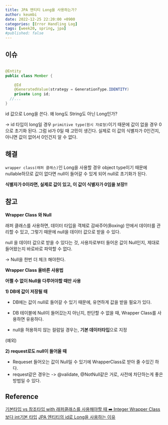 ```yaml
---
title: JPA 엔티티 Long을 사용하는가?
author: keumbi
date: 2022-12-25 22:20:00 +0900
categories: [Error Handling Log]
tags: [week20, spring, jpa]
#published: false
---
```


## 이슈

```java

@Entity
public class Member {

    @Id
    @GeneratedValue(strategy = GenerationType.IDENTITY)
    private Long id;
  //...
}
```

id 값으로 Long을 쓴다. 왜 long도 String도 아닌 Long인가?

-&gt; id 타입이 long일 경우 `primitive type(원시 자료형)`이기 때문에 값이 없을 경우 0으로 초기화 된다. 그럼 id가 0일 때 고민이 생긴다. 실제로 이 값의 식별자가 0인건지, 아니면 값이 없어서 0인건지 알 수 없다.

## 해결

`wrapper class(래퍼 클래스)`인 Long을 사용할 경우 object type이기 때문에 nullable하므로 값이 없다면 null이 들어갈 수 있게 되어 null로 초기화가 된다.

**식별자가 0이라면, 실제로 값이 있고, 이 값이 식별자가 0임을 보장!!**

## 참고

**Wrapper Class 와 Null**

래퍼 클래스를 사용하면, 데이터 타입을 객체로 감싸주어(Boxing) 안에서 데이터를 관리할 수 있고, 그렇기 때문에 null을 데이터 값으로 받을 수 있다.

null 을 데이터 값으로 받을 수 있다는 것, 사용자로부터 들어온 값이 Null인지, 제대로 들어왔는지 바로바로 파악할 수 없다.

-&gt; Null을 한번 더 체크 해야한다.

**Wrapper Class 올바른 사용법**

**어쩔 수 없이 Null을 다루어야할 때만 사용**

**1) DB에 값이 저장될 때**

- DB에는 값이 null로 들어갈 수 있기 때문에, 유연하게 값을 받을 필요가 있다.
- DB 테이블에 Null이 들어갔는지 아닌지, 판단할 수 없을 때, Wrapper Class를 사용하면 유용하다.

- null을 허용하지 않는 컬럼일 경우는, **기본 데이터타입**으로 지정

(예외)

**2) request로도 null이 들어올 때**

- Requeset 들어오는 값이 Null일 수 있기에 WrapperClass로 받아 줄 수있긴 하다.
- request같은 경우는 -> @validate, @NotNull같은 거로, 사전에 차단하는게 좋은 방법일 수 있다.

## Reference
[기본타입 vs 참조타입 with 래퍼클래스를 사용해야할 때 ➡️ Integer Wrapper Class 보다 int기본 타입](https://thalals.tistory.com/330)
[JPA 엔티티의 id로 Long을 사용하는 이유](https://shirohoo.github.io/spring/spring-data-jpa/2021-03-23-what-long/)
